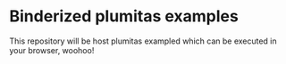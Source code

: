# Binderized plumitas examples
This repository will be host plumitas exampled which can be executed in your browser, woohoo!

